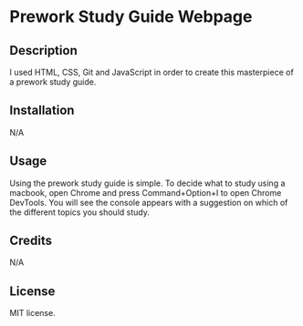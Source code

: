 # Prework Study Guide Webpage

## Description

I used HTML, CSS, Git and JavaScript in order to create this masterpiece of a prework study guide.

## Installation

N/A

## Usage

Using the prework study guide is simple. To decide what to study using a macbook, open Chrome and press Command+Option+I to open Chrome DevTools. You will see the console appears with a suggestion on which of the different topics you should study.

## Credits

N/A

## License

MIT license.
